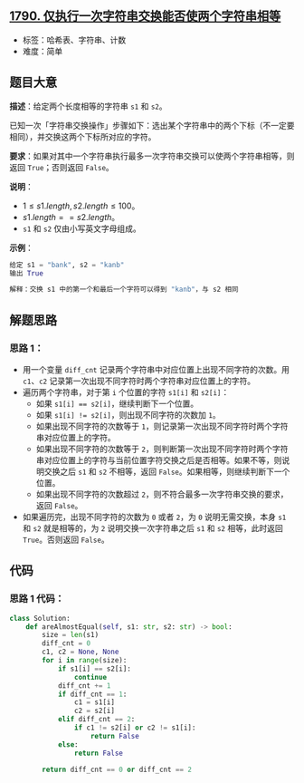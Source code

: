 ## [1790. 仅执行一次字符串交换能否使两个字符串相等](https://leetcode-cn.com/problems/check-if-one-string-swap-can-make-strings-equal/)

- 标签：哈希表、字符串、计数
- 难度：简单

## 题目大意

**描述**：给定两个长度相等的字符串 `s1` 和 `s2`。

已知一次「字符串交换操作」步骤如下：选出某个字符串中的两个下标（不一定要相同），并交换这两个下标所对应的字符。

**要求**：如果对其中一个字符串执行最多一次字符串交换可以使两个字符串相等，则返回 `True`；否则返回 `False`。

**说明**：

- $1 \le s1.length, s2.length \le 100$。
- $s1.length == s2.length$。
- `s1` 和 `s2` 仅由小写英文字母组成。

**示例**：

```Python
给定 s1 = "bank", s2 = "kanb"
输出 True

解释：交换 s1 中的第一个和最后一个字符可以得到 "kanb"，与 s2 相同
```

## 解题思路

### 思路 1：

- 用一个变量 `diff_cnt` 记录两个字符串中对应位置上出现不同字符的次数。用 `c1`、`c2` 记录第一次出现不同字符时两个字符串对应位置上的字符。
- 遍历两个字符串，对于第 `i` 个位置的字符 `s1[i]` 和 `s2[i]`：
  - 如果 `s1[i] == s2[i]`，继续判断下一个位置。
  - 如果 `s1[i] != s2[i]`，则出现不同字符的次数加 `1`。
  - 如果出现不同字符的次数等于 `1`，则记录第一次出现不同字符时两个字符串对应位置上的字符。
  - 如果出现不同字符的次数等于 `2`，则判断第一次出现不同字符时两个字符串对应位置上的字符与当前位置字符交换之后是否相等。如果不等，则说明交换之后 `s1` 和 `s2` 不相等，返回 `False`。如果相等，则继续判断下一个位置。
  - 如果出现不同字符的次数超过 `2`，则不符合最多一次字符串交换的要求，返回 `False`。
- 如果遍历完，出现不同字符的次数为 `0` 或者 `2`，为 `0` 说明无需交换，本身 `s1` 和 `s2` 就是相等的，为 `2` 说明交换一次字符串之后  `s1` 和 `s2`  相等，此时返回 `True`。否则返回 `False`。

## 代码

### 思路 1 代码：

```Python
class Solution:
    def areAlmostEqual(self, s1: str, s2: str) -> bool:
        size = len(s1)
        diff_cnt = 0
        c1, c2 = None, None
        for i in range(size):
            if s1[i] == s2[i]:
                continue
            diff_cnt += 1
            if diff_cnt == 1:
                c1 = s1[i]
                c2 = s2[i]
            elif diff_cnt == 2:
                if c1 != s2[i] or c2 != s1[i]:
                    return False
            else:
                return False

        return diff_cnt == 0 or diff_cnt == 2
```

